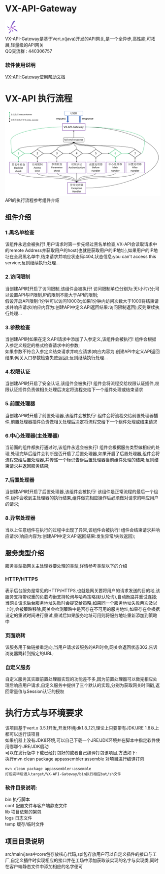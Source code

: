 # VX-API-Gateway
![logo](https://raw.githubusercontent.com/shenzhenMirren/MyGithubResources/master/image/VX-API-Gateway-Logo_small.png)<br/>
VX-API-Gateway是基于Vert.x(java)开发的API网关,是一个全异步,高性能,可拓展,轻量级的API网关<br/>
QQ交流群 : 440306757<br/>
### 软件使用说明
[VX-API-Gateway使用帮助文档](http://szmirren.com/)<br/>
# VX-API 执行流程
![flowchart](https://raw.githubusercontent.com/shenzhenMirren/MyGithubResources/master/image/VX-API-Gateway-flowchart.png)
API的执行流程参考组件介绍
## 组件介绍
### 1.黑名单检查 
该组件永远会被执行! 用户请求时第一步先经过黑名单检查,VX-API会读取请求中的remote Address并获取用户的host(也就是获取用户的IP地址),如果用户的IP地址在全局黑名单中,结束请求并响应状态码:404,状态信息:you can't access this service;反则继续执行处理...
### 2.访问限制
当创建API时开启了访问限制,该组件会被执行! 访问限制单位分别为:天/小时/分;可以设置API与IP限制,IP的限制不能大于API的限制;<br>
假设开启API限制:1分钟可以访问1000次;如果1分钟内访问次数大于1000将结束请求并响应请求(响应内容为:创建API中定义API返回结果:访问限制返回);反则继续执行处理...
### 3.参数检查
当创建API时如果在定义API请求中添加了入参定义,该组件会被执行! 组件会根据入参定义规定的格式检查请求中的参数;<br>
如果参数不符合入参定义结束请求并响应请求(响应内容为:创建API中定义API返回结果:网关入口参数检查失败返回);反则继续执行处理...
### 4.权限认证
当创建API时开启了安全认证,该组件会被执行! 组件会将流程交给权限认证插件,权限认证插件负责做相关处理后决定将流程交给下一个组件处理或结束请求
### 5.前置处理器
当创建API时开启了前置处理器,该组件会被执行! 组件会将流程交给前置处理器插件,前置处理器插件负责做相关处理后决定将流程交给下一个组件处理或结束请求
### 6.中心处理器(主处理器)
当前面的组件都执行通过时,该组件永远会被执行! 组件会根据服务类型做相应的处理,处理完毕后组件会判断是否开启了后置处理器,如果开启了后置处理器,组件会将流程交给后置处理器,并传递一个标识告诉后置处理器当前组件处理的结果;反则结束请求并返回服务结果;
### 7.后置处理器
当创建API时开启了后置处理器,该组件会被执行! 该组件是正常流程的最后一个组件,组件会收到主处理器的执行结果,组件做完相应操作后必须做对请求的响应用户的请求;
### 8.异常处理器
当以上任意组件在执行的过程中出现了异常,该组件会被执行! 组件会结束请求并响应请求(响应内容为:创建API中定义API返回结果:发生异常/失败返回);
## 服务类型介绍
服务类型指网关主处理器要处理的类型,详情参考类型以下的介绍
### HTTP/HTTPS
表示后台服务是常见的HTTP/HTTPS,也就是网关要将用户的请求发送的目的地,该服务支持带权重的负载均衡支持轮询与哈希策略(默认轮询),自动断路并重试连接;当网关请求后台服务地址失败时会提交给策略,如果同一个服务地址失败两次及以上时,会被策略移除,网关会检测策略中是否存在不可用的服务地址,如果存在会根据设定的重试时间进行重试,重试后如果服务地址可用则将服务地址重新添加到策略中
### 页面跳转 
该服务用于做链接重定向,当用户请求该服务的API时会,网关会返回状态302,告诉浏览器跳转到指定的URL;
### 自定义服务 
自定义服务其实跟前置处理器实现的功能差不多,因为前置处理器可以做完相应处理后响应用户请求,自定义服务中提供了三个默认的实现,分别为获取网关时间戳,返回常量值与Session认证的授权

# 执行方式与环境要求
该项目基于vert.x 3.5.1开发,开发环境jdk1.8_121,理论上只要带有JDK/JRE 1.8以上都可以运行该项目<br/>
如果机器上没有JDK8环境,可以自己下载一个JRE/JDK环境并在脚本中指定软件使用哪哪个JRE/JDK启动<br/>
可以在发行版中下载已经打包好的或者自己编译打包该项目,方法如下:<br/>
执行mvn clean package appassembler:assemble 对项目进行编译打包<br/>
```html
mvn clean package appassembler:assemble
打包完毕后进入target/VX-API-Gateway/bin执行相应bat/sh文件
```
### 软件目录说明:
bin 执行脚本<br/>
conf 配置文件与客户端静态文件<br/>
lib 项目依赖的架包<br/>
logs 日志文件<br/>
temp 缓存/临时文件<br/>
## 项目目录说明
src/main/java中core包存放核心代码,spi包存放用户可以自定义插件的接口与工厂,自定义插件时实现相应的接口并在工场中添加获取该实现的名字与实现类,同时在客户端静态文件中添加相应的名字便可<br/>

